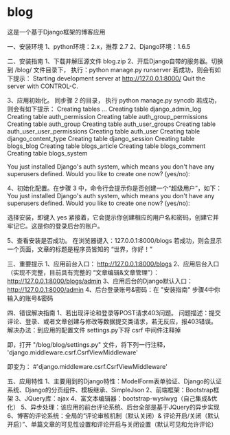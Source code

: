 blog
====

这是一个基于Django框架的博客应用


一、安装环境
1、python环境：2.x，推荐 2.7
2、Django环境：1.6.5

二、安装指南
1、下载并解压源文件 blog.zip
2、开启Django自带的服务器。切换到 /blog/ 文件目录下，
执行：python manage.py runserver
若成功，则会有如下提示：
Starting development server at http://127.0.0.1:8000/
Quit the server with CONTROL-C.

3、应用初始化。 同步骤 2 的目录，
执行 python manage.py syncdb
若成功，则会有如下提示：
Creating tables ...
Creating table django_admin_log
Creating table auth_permission
Creating table auth_group_permissions
Creating table auth_group
Creating table auth_user_groups
Creating table auth_user_user_permissions
Creating table auth_user
Creating table django_content_type
Creating table django_session
Creating table blogs_blog
Creating table blogs_article
Creating table blogs_comment
Creating table blogs_system

You just installed Django's auth system, which means you don't have any superusers defined.
Would you like to create one now? (yes/no): 

4、初始化配置。在步骤 3 中，命令行会提示你是否创建一个“超级用户”，如下：
You just installed Django's auth system, which means you don't have any superusers defined.
Would you like to create one now? (yes/no): 

选择安装，即键入 yes
紧接着，它会提示你创建相应的用户名和密码，创建它并牢记它。这是你的登录后台的账户。

5、查看安装是否成功。
在浏览器键入：127.0.0.1:8000/blogs
若成功，则会显示一个页面，文章的标题是程序员皆知的 “世界，你好！”


三、重要提示
1、应用前台入口： http://127.0.0.1:8000/blogs
2、应用后台入口（实现不完整，目前具有完整的 “文章编辑&文章管理”）： http://127.0.0.1:8000/blogs/admin
3、应用后台的Django默认入口： http://127.0.0.1:8000/admin
4、后台登录账号&密码：在 "安装指南" 步骤4中你输入的账号&密码

四、错误解决指南
1、若出现评论和登录等POST请求403问题。
问题描述：提交评论、登录、或者文章创建与修改等数据提交类请求，若无反应，报403错误。
解决办法：到应用的配置文件 settings.py下将 csrf 中间件注释掉

即，打开 "/blog/blog/settings.py" 文件，将下列一行注释，
'django.middleware.csrf.CsrfViewMiddleware'

即变为： #'django.middleware.csrf.CsrfViewMiddleware'


五、应用特性
1、主要用到的Django特性：ModelForm表单验证、Django的认证系统、Django的分页组件、模板继承、SimpleJson
2、前端框架：Bootstrap框架
3、JQuery库：ajax
4、富文本编辑器：bootstrap-wysiwyg（自己集成&优化）
5、异步处理：该应用的前台评论系统、后台全部是基于JQuery的异步实现
6、博客的评论系统：全局的“评论审核机制（默认关闭）& 评论开启/关闭（默认开启）”、单篇文章的可见性设置和评论开启与关闭设置（默认可见和允许评论）
